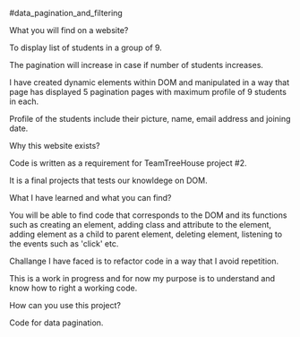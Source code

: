 #data_pagination_and_filtering


What you will find on a website? 


  To display list of students in a group of 9. 
  
  The pagination will increase in case if number of students increases. 
  
  I have created dynamic elements within DOM and manipulated in a way that page has displayed 5 pagination pages with maximum profile   of 9 students in each.
  
  Profile of the students include their picture, name, email address and joining date. 

Why this website exists?

  Code is written as a requirement for TeamTreeHouse project #2.
  
  It is a final projects that tests our knowldege on DOM. 

What I have learned and what you can find?

  You will be able to find code that corresponds to the DOM and its functions such as creating an element, adding class and attribute   to the element, adding element as a child to parent element, deleting element, listening to the events such as 'click' etc.
  
  Challange I have faced is to refactor code in a way that I avoid repetition.
  
  This is a work in progress and for now my purpose is to understand  and know how to right a working code. 
  
How can you use this project?

  Code for data pagination.
  
  
    
